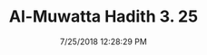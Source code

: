 ---
title        : "Al-Muwatta Hadith 3. 25"
date         : 7/25/2018 12:28:29 PM
draft        : false
type         : "hadith"
layout       : "hadith"
BookCode     : "AMH"
VolumeNumber : "3"
HadithNumber : "25"
categories  :  ["Prayer - The Recitation of Qur'an in the Maghrib and Isha Prayers"]
---